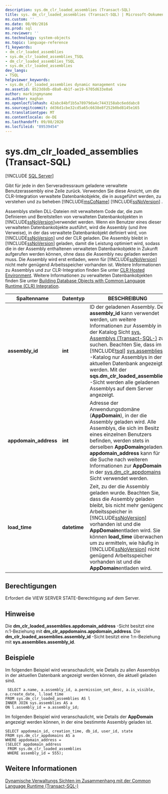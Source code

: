 ```yaml
---
description: sys.dm_clr_loaded_assemblies (Transact-SQL)
title: sys. dm_clr_loaded_assemblies (Transact-SQL) | Microsoft-Dokumentation
ms.custom: ''
ms.date: 08/09/2016
ms.prod: sql
ms.reviewer: ''
ms.technology: system-objects
ms.topic: language-reference
f1_keywords:
- dm_clr_loaded_assemblies
- sys.dm_clr_loaded_assemblies_TSQL
- dm_clr_loaded_assemblies_TSQL
- sys.dm_clr_loaded_assemblies
dev_langs:
- TSQL
helpviewer_keywords:
- sys.dm_clr_loaded_assemblies dynamic management view
ms.assetid: 8523d8db-d8a0-4b1f-ae19-6705d633e0a6
author: markingmyname
ms.author: maghan
ms.openlocfilehash: 42abc84bf1b5a78979da4c7443158abc6eddabc8
ms.sourcegitcommit: dd36d1cbe32cd5a65c6638e8f252b0bd8145e165
ms.translationtype: MT
ms.contentlocale: de-DE
ms.lasthandoff: 09/08/2020
ms.locfileid: "89539454"
---
```

# <a name="sysdm_clr_loaded_assemblies-transact-sql"></a>sys.dm_clr_loaded_assemblies (Transact-SQL)
[!INCLUDE [SQL Server](../../includes/applies-to-version/sqlserver.md)]

  Gibt für jede in den Serveradressraum geladene verwaltete Benutzerassembly eine Zeile zurück. Verwenden Sie diese Ansicht, um die CLR-Integration verwaltete Datenbankobjekte, die in ausgeführt werden, zu verstehen und zu beheben [!INCLUDE[msCoName](../../includes/msconame-md.md)] [!INCLUDE[ssNoVersion](../../includes/ssnoversion-md.md)] .  
  
 Assemblys stellen DLL-Dateien mit verwaltetem Code dar, die zum Definieren und Bereitstellen von verwalteten Datenbankobjekten in [!INCLUDE[ssNoVersion](../../includes/ssnoversion-md.md)]verwendet werden. Wenn ein Benutzer eines dieser verwalteten Datenbankobjekte ausführt, wird die Assembly (und ihre Verweise), in der das verwaltete Datenbankobjekt definiert wird, von [!INCLUDE[ssNoVersion](../../includes/ssnoversion-md.md)] und der CLR geladen. Die Assembly bleibt in [!INCLUDE[ssNoVersion](../../includes/ssnoversion-md.md)] geladen, damit die Leistung optimiert wird, sodass die in der Assembly enthaltenen verwalteten Datenbankobjekte in Zukunft aufgerufen werden können, ohne dass die Assembly neu geladen werden muss. Die Assembly wird erst entladen, wenn für [!INCLUDE[ssNoVersion](../../includes/ssnoversion-md.md)] nicht mehr genügend Arbeitsspeicher vorhanden ist. Weitere Informationen zu Assemblys und zur CLR-Integration finden Sie unter [CLR Hosted Environment](../../relational-databases/clr-integration/clr-integration-architecture-clr-hosted-environment.md). Weitere Informationen zu verwalteten Datenbankobjekten finden Sie unter [Building Database Objects with Common Language Runtime &#40;CLR&#41; Integration](../../relational-databases/clr-integration/database-objects/building-database-objects-with-common-language-runtime-clr-integration.md).  

  
|Spaltenname|Datentyp|BESCHREIBUNG|  
|-----------------|---------------|-----------------|  
|**assembly_id**|**int**|ID der geladenen Assembly. Der **assembly_id** kann verwendet werden, um weitere Informationen zur Assembly in der Katalog Sicht [sys. Assemblys &#40;Transact-SQL-&#41;](../../relational-databases/system-catalog-views/sys-assemblies-transact-sql.md) zu suchen. Beachten Sie, dass im [!INCLUDE[tsql](../../includes/tsql-md.md)] [sys.assemblies](../../relational-databases/system-catalog-views/sys-assemblies-transact-sql.md) -Katalog nur Assemblys in der aktuellen Datenbank angezeigt werden. Mit der **sqs.dm_clr_loaded_assemblies** -Sicht werden alle geladenen Assemblys auf dem Server angezeigt.|  
|**appdomain_address**|**int**|Adresse der Anwendungsdomäne (**AppDomain**), in der die Assembly geladen wird. Alle Assemblys, die sich im Besitz eines einzelnen Benutzers befinden, werden stets in derselben **AppDomain**geladen. **appdomain_address** kann für die Suche nach weiteren Informationen zur **AppDomain** in der [sys.dm_clr_appdomains](../../relational-databases/system-dynamic-management-views/sys-dm-clr-appdomains-transact-sql.md) -Sicht verwendet werden.|  
|**load_time**|**datetime**|Zeit, zu der die Assembly geladen wurde. Beachten Sie, dass die Assembly geladen bleibt, bis nicht mehr genügend Arbeitsspeicher in [!INCLUDE[ssNoVersion](../../includes/ssnoversion-md.md)] vorhanden ist und die **AppDomain**entladen wird. Sie können **load_time** überwachen, um zu ermitteln, wie häufig in [!INCLUDE[ssNoVersion](../../includes/ssnoversion-md.md)] nicht genügend Arbeitsspeicher vorhanden ist und die **AppDomain**entladen wird.|  
  
## <a name="permissions"></a>Berechtigungen  
 Erfordert die VIEW SERVER STATE-Berechtigung auf dem Server.  
  
## <a name="remarks"></a>Hinweise  
 Die **dm_clr_loaded_assemblies.appdomain_address** -Sicht besitzt eine n:1-Beziehung mit  **dm_clr_appdomains.appdomain_address**. Die **dm_clr_loaded_assemblies.assembly_id** -Sicht besitzt eine 1:n-Beziehung mit **sys.assemblies.assembly_id**.  
  
## <a name="examples"></a>Beispiele  
 Im folgenden Beispiel wird veranschaulicht, wie Details zu allen Assemblys in der aktuellen Datenbank angezeigt werden können, die aktuell geladen sind.  
  
```  
 SELECT a.name, a.assembly_id, a.permission_set_desc, a.is_visible, a.create_date, l.load_time   
FROM sys.dm_clr_loaded_assemblies AS l   
INNER JOIN sys.assemblies AS a  
ON l.assembly_id = a.assembly_id;  
```  
  
 Im folgenden Beispiel wird veranschaulicht, wie Details der **AppDomain** angezeigt werden können, in der eine bestimmte Assembly geladen ist.  
  
```  
SELECT appdomain_id, creation_time, db_id, user_id, state  
FROM sys.dm_clr_appdomains AS a  
WHERE appdomain_address =   
(SELECT appdomain_address   
 FROM sys.dm_clr_loaded_assemblies  
 WHERE assembly_id = 555);  
```  
  
## <a name="see-also"></a>Weitere Informationen  
 [Dynamische Verwaltungs Sichten im Zusammenhang mit der Common Language Runtime &#40;Transact-SQL-&#41;](../../relational-databases/system-dynamic-management-views/common-language-runtime-related-dynamic-management-views-transact-sql.md)  
  
  
